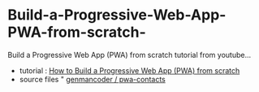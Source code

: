 # Build-a-Progressive-Web-App-PWA-from-scratch-

Build a Progressive Web App (PWA) from scratch tutorial from youtube...


* tutorial : [How to Build a Progressive Web App (PWA) from scratch](https://www.youtube.com/watch?v=LiUCHKHH7Oc)
* source files " [genmancoder / pwa-contacts](https://github.com/genmancoder/pwa-contacts)
